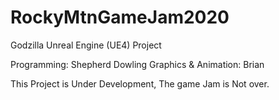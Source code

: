 # RockyMtnGameJam2020
Godzilla Unreal Engine (UE4) Project


Programming: Shepherd Dowling
Graphics & Animation: Brian


This Project is Under Development, The game Jam is Not over.